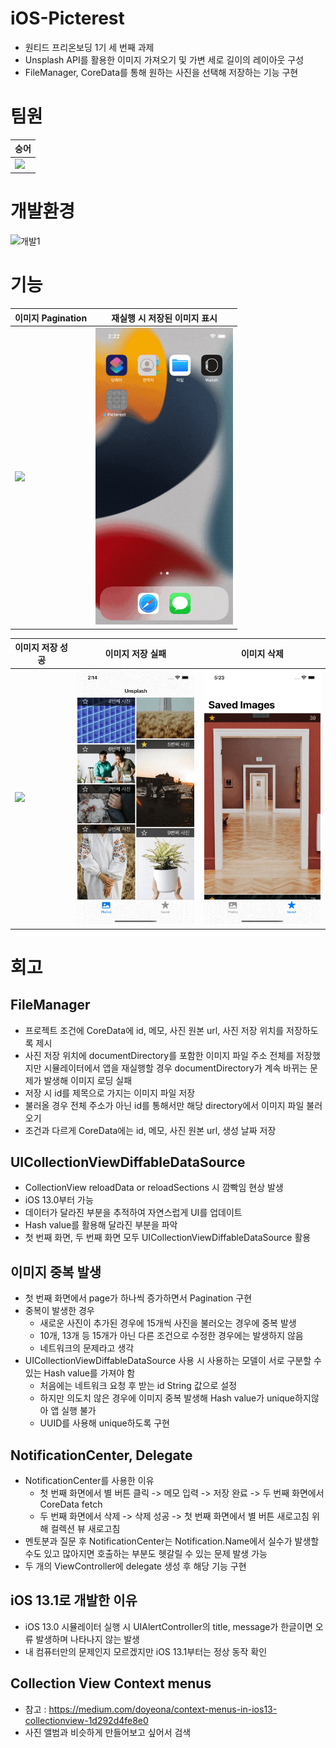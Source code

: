 # iOS-Picterest
- 원티드 프리온보딩 1기 세 번째 과제
- Unsplash API를 활용한 이미지 가져오기 및 가변 세로 길이의 레이아웃 구성
- FileManager, CoreData를 통해 원하는 사진을 선택해 저장하는 기능 구현

# 팀원
|숭어|
|--|
|[<img src="https://avatars.githubusercontent.com/u/31765530?v=4" width="200">](https://github.com/hhhan0315)|

# 개발환경
![개발1](https://img.shields.io/badge/iOS-13.1-silver)

# 기능
|이미지 Pagination|재실행 시 저장된 이미지 표시|
|--|--|
|<img src="https://github.com/hhhan0315/ios-wanted-Picterest/blob/main/스크린샷/이미지_Pagination.gif" width="220">|<img src="https://github.com/hhhan0315/ios-wanted-Picterest/blob/main/스크린샷/저장된_사진_표현.gif" width="220">|

|이미지 저장 성공|이미지 저장 실패|이미지 삭제|
|--|--|--|
|<img src="https://github.com/hhhan0315/ios-wanted-Picterest/blob/main/스크린샷/이미지_저장_성공.gif" width="220">|<img src="https://github.com/hhhan0315/ios-wanted-Picterest/blob/main/스크린샷/이미지_저장_실패.gif" width="220">|<img src="https://github.com/hhhan0315/ios-wanted-Picterest/blob/main/스크린샷/이미지_삭제.gif" width="220">|

# 회고
## FileManager
- 프로젝트 조건에 CoreData에 id, 메모, 사진 원본 url, 사진 저장 위치를 저장하도록 제시
- 사진 저장 위치에 documentDirectory를 포함한 이미지 파일 주소 전체를 저장했지만 시뮬레이터에서 앱을 재실행할 경우 documentDirectory가 계속 바뀌는 문제가 발생해 이미지 로딩 실패
- 저장 시 id를 제목으로 가지는 이미지 파일 저장
- 불러올 경우 전체 주소가 아닌 id를 통해서만 해당 directory에서 이미지 파일 불러오기
- 조건과 다르게 CoreData에는 id, 메모, 사진 원본 url, 생성 날짜 저장

## UICollectionViewDiffableDataSource
- CollectionView reloadData or reloadSections 시 깜빡임 현상 발생
- iOS 13.0부터 가능
- 데이터가 달라진 부분을 추적하여 자연스럽게 UI를 업데이트
- Hash value를 활용해 달라진 부분을 파악
- 첫 번째 화면, 두 번째 화면 모두 UICollectionViewDiffableDataSource 활용

## 이미지 중복 발생
- 첫 번째 화면에서 page가 하나씩 증가하면서 Pagination 구현
- 중복이 발생한 경우
  - 새로운 사진이 추가된 경우에 15개씩 사진을 불러오는 경우에 중복 발생
  - 10개, 13개 등 15개가 아닌 다른 조건으로 수정한 경우에는 발생하지 않음
  - 네트워크의 문제라고 생각
- UICollectionViewDiffableDataSource 사용 시 사용하는 모델이 서로 구분할 수 있는 Hash value를 가져야 함
  - 처음에는 네트워크 요청 후 받는 id String 값으로 설정
  - 하지만 의도치 않은 경우에 이미지 중복 발생해 Hash value가 unique하지않아 앱 실행 불가
  - UUID를 사용해 unique하도록 구현

## NotificationCenter, Delegate
- NotificationCenter를 사용한 이유
  - 첫 번째 화면에서 별 버튼 클릭 -> 메모 입력 -> 저장 완료 -> 두 번째 화면에서 CoreData fetch
  - 두 번째 화면에서 삭제 -> 삭제 성공 -> 첫 번째 화면에서 별 버튼 새로고침 위해 컬렉션 뷰 새로고침
- 멘토분과 질문 후 NotificationCenter는 Notification.Name에서 실수가 발생할 수도 있고 많아지면 호출하는 부분도 헷갈릴 수 있는 문제 발생 가능
- 두 개의 ViewController에 delegate 생성 후 해당 기능 구현

## iOS 13.1로 개발한 이유
- iOS 13.0 시뮬레이터 실행 시 UIAlertController의 title, message가 한글이면 오류 발생하며 나타나지 않는 발생
- 내 컴퓨터만의 문제인지 모르겠지만 iOS 13.1부터는 정상 동작 확인

## Collection View Context menus
- 참고 : https://medium.com/doyeona/context-menus-in-ios13-collectionview-1d292d4fe8e0
- 사진 앨범과 비슷하게 만들어보고 싶어서 검색
